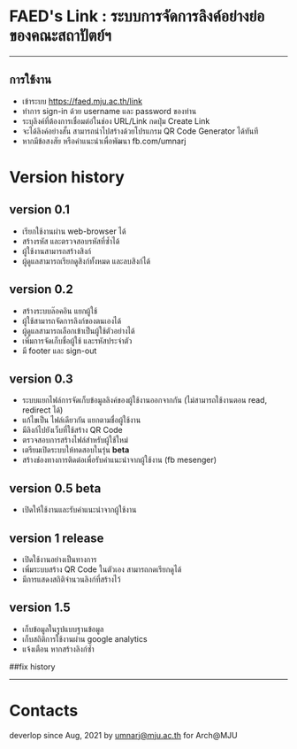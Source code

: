 # FAED's Link : ระบบการจัดการลิงค์อย่างย่อ ของคณะสถาปัตย์ฯ
---
##  การใช้งาน
- เข้าระบบ https://faed.mju.ac.th/link
- ทำการ sign-in ด้วย username และ password ของท่าน
- ระบุลิงค์ที่ต้องการเชื่อมต่อ่ในช่อง URL/Link กดปุ่ม Create Link
- จะได้ลิงค์อย่างสั้น สามารถนำไปสร้างด้วยโปรแกรม QR Code Generator ได้ทันที
- หากมีข้อสงสัย หรือคำแนะนำเพื่อพัฒนา fb.com/umnarj


# Version history

## version 0.1
- เรียกใช้งานผ่าน web-browser ได้
- สร้างรหัส และตรวจสอบรหัสที่ซ้ำได้
- ผู้ใช้งานสามารถสร้างสิงก์
- ผู้ดูแลสามารถเรียกดูสิงก์ทั้งหมด และลบสิงก์ได้

## version 0.2
- สร้างระบบล๊อคอิน แยกผู้ใช้
- ผู้ใช้สามารถจัดการลิงก์ของตนเองได้
- ผู้ดูแลสามารถเลือกเข้าเป็นผู้ใช้ตัวอย่างได้ 
- เพิ่มการจัดเก็บชื่อผู้ใช้ และรหัสประจำตัว
- มี footer และ sign-out

## version 0.3
- ระบบแยกไฟล์การจัดเก็บข้อมูลลิงค์ของผู้ใช้งานออกจากกัน (ไม่สามารถใช้งานตอน read, redirect ได้)
- แก้ไขเป็น ไฟล์เดียวกัน แยกตามชื่อผู้ใช้งาน
- มีลิงก์ไปยังเว็บที่ใช้สร้าง QR Code
- ตรวจสอบการสร้างไฟล์สำหรับผู้ใช้ใหม่
- เตรียมเปิดระบบให้ทดสอบในรุ่น **beta**
- สร้างช่องทางการติดต่อเพื่อรับคำแนะนำจากผู้ใช้งาน (fb mesenger)

## version 0.5 beta
- เปิดให้ใช้งานและรับคำแนะนำจากผู้ใช้งาน

## version 1 release
- เปิดใช้งานอย่างเป็นทางการ
- เพิ่มระบบสร้าง QR Code ในตัวเอง สามารถกดเรียกดูได้
- มีการแสดงสถิติจำนวนลิงก์ที่สร้างไว้

## version 1.5
- เก็บข้อมูลในรูปแบบฐานข้อมูล
- เก็บสถิติการใช้งานผ่าน google analytics
- แจ้งเตือน หากสร้างลิงก์ซ้ำ




##fix history


---

# Contacts

deverlop since Aug, 2021 by umnarj@mju.ac.th for Arch@MJU
